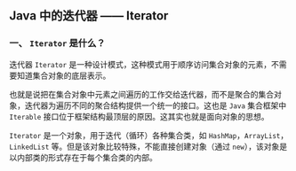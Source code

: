 ## Java 中的迭代器 —— Iterator

### 一、  `Iterator` 是什么？

迭代器 `Iterator` 是一种设计模式，这种模式用于顺序访问集合对象的元素，不需要知道集合对象的底层表示。

也就是说把在集合对象中元素之间遍历的工作交给迭代器，而不是聚合的集合对象，迭代器为遍历不同的聚合结构提供一个统一的接口。这也是 `Java` 集合框架中  `Iterable` 接口位于框架结构最顶层的原因。这其实也就是面向对象的思想。

`Iterator` 是一个对象，用于迭代（循环）各种集合类，如 `HashMap`，`ArrayList`，`LinkedList` 等。但是该对象比较特殊，不能直接创建对象（通过 `new`），该对象是以内部类的形式存在于每个集合类的内部。

